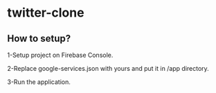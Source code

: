 # twitter-clone


## How to setup?
1-Setup project on Firebase Console.

2-Replace google-services.json with yours and put it in /app directory.

3-Run the application.
